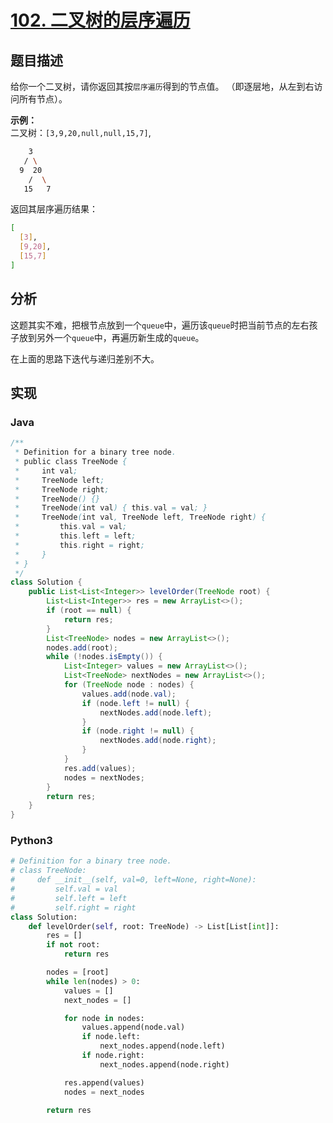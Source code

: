 # [102. 二叉树的层序遍历](https://leetcode-cn.com/problems/binary-tree-level-order-traversal)

## 题目描述

<!-- 这里写题目描述 -->

给你一个二叉树，请你返回其按`层序遍历`得到的节点值。 （即逐层地，从左到右访问所有节点）。

<strong>示例：</strong><br />
二叉树：`[3,9,20,null,null,15,7]`,

```bash
    3
   / \
  9  20
    /  \
   15   7
```

<p>返回其层序遍历结果：</p>

```bash
[
  [3],
  [9,20],
  [15,7]
]
```

## 分析

<!-- 这里可写通用的实现逻辑 -->

这题其实不难，把根节点放到一个`queue`中，遍历该`queue`时把当前节点的左右孩子放到另外一个`queue`中，再遍历新生成的`queue`。

在上面的思路下迭代与递归差别不大。

## 实现

<!-- tabs:start -->

### **Java**

<!-- 这里可写当前语言的特殊实现逻辑 -->

```java
/**
 * Definition for a binary tree node.
 * public class TreeNode {
 *     int val;
 *     TreeNode left;
 *     TreeNode right;
 *     TreeNode() {}
 *     TreeNode(int val) { this.val = val; }
 *     TreeNode(int val, TreeNode left, TreeNode right) {
 *         this.val = val;
 *         this.left = left;
 *         this.right = right;
 *     }
 * }
 */
class Solution {
    public List<List<Integer>> levelOrder(TreeNode root) {
        List<List<Integer>> res = new ArrayList<>();
        if (root == null) {
            return res;
        }
        List<TreeNode> nodes = new ArrayList<>();
        nodes.add(root);
        while (!nodes.isEmpty()) {
            List<Integer> values = new ArrayList<>();
            List<TreeNode> nextNodes = new ArrayList<>();
            for (TreeNode node : nodes) {
                values.add(node.val);
                if (node.left != null) {
                    nextNodes.add(node.left);
                }
                if (node.right != null) {
                    nextNodes.add(node.right);
                }
            }
            res.add(values);
            nodes = nextNodes;
        }
        return res;
    }
}
```

### **Python3**

<!-- 这里可写当前语言的特殊实现逻辑 -->

```python
# Definition for a binary tree node.
# class TreeNode:
#     def __init__(self, val=0, left=None, right=None):
#         self.val = val
#         self.left = left
#         self.right = right
class Solution:
    def levelOrder(self, root: TreeNode) -> List[List[int]]:
        res = []
        if not root:
            return res

        nodes = [root]
        while len(nodes) > 0:
            values = []
            next_nodes = []

            for node in nodes:
                values.append(node.val)
                if node.left:
                    next_nodes.append(node.left)
                if node.right:
                    next_nodes.append(node.right)

            res.append(values)
            nodes = next_nodes

        return res
```

<!-- tabs:end -->
